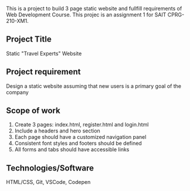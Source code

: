  This is a project to build 3 page static website and fullfill requirements of Web Development Course.
 This projec is an assignment 1 for SAIT CPRG-210-XM1.

## Project Title
 Static "Travel Experts" Website

## Project requirement
Design a static website assuming that new users is a primary goal of the company 

## Scope of work

1. Create 3 pages: index.html, register.html and login.html
2. Include a headers and hero section
3. Each page should have a customized navigation panel
4. Consistent font styles and footers should be defined
5. All forms and tabs should have accessible links 

## Technologies/Software


HTML/CSS, Git, VSCode, Codepen 







